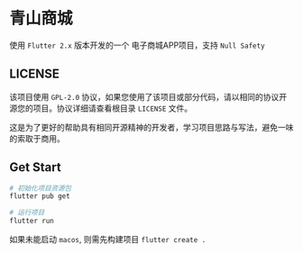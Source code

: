 # 青山商城

使用 `Flutter 2.x` 版本开发的一个 电子商城APP项目，支持 `Null Safety`

## LICENSE

该项目使用 `GPL-2.0` 协议，如果您使用了该项目或部分代码，请以相同的协议开源您的项目。协议详细请查看根目录 `LICENSE` 文件。

这是为了更好的帮助具有相同开源精神的开发者，学习项目思路与写法，避免一味的索取于商用。

## Get Start

```sh
# 初始化项目资源包
flutter pub get

# 运行项目
flutter run
```

如果未能启动 `macos`, 则需先构建项目 `flutter create .`

